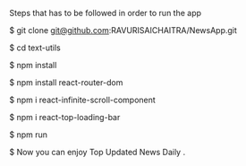 Steps that has to be followed in order to run the app

$ git clone git@github.com:RAVURISAICHAITRA/NewsApp.git

$ cd text-utils

$ npm install

$ npm install react-router-dom

$ npm i react-infinite-scroll-component

$ npm i react-top-loading-bar

$ npm run

$ Now you can enjoy Top Updated News Daily .

